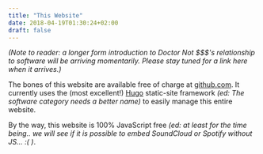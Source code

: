 ```yaml
---
title: "This Website"
date: 2018-04-19T01:30:24+02:00
draft: false
---
```


_(Note to reader: a longer form introduction to Doctor Not $$$'s relationship to software will be arriving momentarily. Please stay tuned for a link here when it arrives.)_

The bones of this website are available free of charge at [github.com](https://github.com/ab5tract/website-botnotbot.com). It currently uses the (most excellent!) [Hugo](https://gohugo.io) static-site framework _(ed: The software category needs a better name)_ to easily manage this entire website.

By the way, this website is 100% JavaScript free _(ed: at least for the time being.. we will see if it is possible to embed SoundCloud or Spotify without JS... :( )_.
